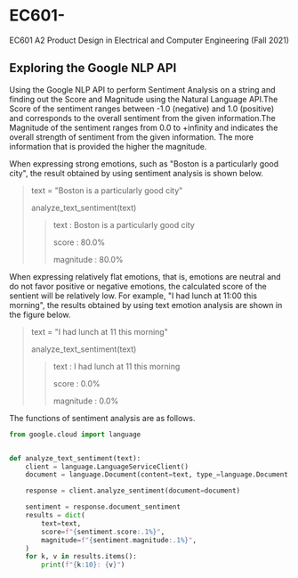# EC601-
EC601 A2 Product Design in Electrical and Computer Engineering (Fall 2021)

## Exploring the Google NLP API

Using the Google NLP API to perform Sentiment Analysis on a string and finding out the Score and Magnitude using the Natural Language API.The Score of the sentiment ranges between -1.0 (negative) and 1.0 (positive) and corresponds to the overall sentiment from the given information.The Magnitude of the sentiment ranges from 0.0 to +infinity and indicates the overall strength of sentiment from the given information. The more information that is provided the higher the magnitude. 

When expressing strong emotions, such as "Boston is a particularly good city", the result obtained by using sentiment analysis is shown below.

> text = "Boston is a particularly good city"
> 
> analyze_text_sentiment(text)
> 
> > text      : Boston is a particularly good city
> >
> > score     : 80.0%
> >
> > magnitude : 80.0%

When expressing relatively flat emotions, that is, emotions are neutral and do not favor positive or negative emotions, the calculated score of the sentient will be relatively low. For example, "I had lunch at 11:00 this morning", the results obtained by using text emotion analysis are shown in the figure below.

> text = "I had lunch at 11 this morning"
> 
> analyze_text_sentiment(text)
>
> > text      : I had lunch at 11 this morning
> >
> > score     : 0.0%
> > 
> > magnitude : 0.0%

The functions of sentiment analysis are as follows.

``` Python
from google.cloud import language


def analyze_text_sentiment(text):
    client = language.LanguageServiceClient()
    document = language.Document(content=text, type_=language.Document.Type.PLAIN_TEXT)

    response = client.analyze_sentiment(document=document)

    sentiment = response.document_sentiment
    results = dict(
        text=text,
        score=f"{sentiment.score:.1%}",
        magnitude=f"{sentiment.magnitude:.1%}",
    )
    for k, v in results.items():
        print(f"{k:10}: {v}")
``` 

